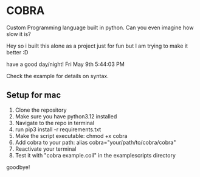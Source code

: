 # COBRA
Custom Programming language built in python. Can you even imagine how slow it is?

Hey so i built this alone as a project just for fun but I am trying to make it better :D

have a good day/night! Fri May 9th 5:44:03 PM

Check the example for details on syntax.



## Setup for mac
1. Clone the repository
2. Make sure you have python3.12 installed
3. Navigate to the repo in terminal
4. run pip3 install -r requirements.txt
5. Make the script executable: chmod +x cobra
6. Add cobra to your path: alias cobra="your/path/to/cobra/cobra"
7. Reactivate your terminal
8. Test it with "cobra example.coil" in the examplescripts directory

goodbye!
